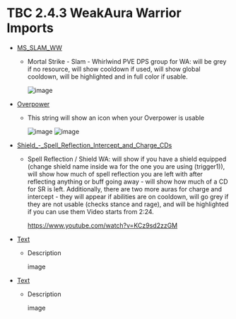# TBC 2.4.3 WeakAura Warrior Imports

- [MS_SLAM_WW](https://github.com/GitGurky/WeakAura-Strings-Database-2.4.3/blob/main/Warrior/MS_SLAM_WW.txt)
  - Mortal Strike - Slam - Whirlwind PVE DPS group for WA: will be grey if no resource, will show cooldown if used, will show global cooldown, will be highlighted and in full color if usable.

      ![image](https://github.com/GitGurky/WeakAura-Strings-Database-2.4.3/assets/90982783/ec7f4e59-9eb3-43ea-ade9-7993edc01a01)

- [Overpower](https://github.com/GitGurky/WeakAura-Strings-Database-2.4.3/blob/main/Warrior/Overpower.txt)
  - This string will show an icon when your Overpower is usable

      ![image](https://github.com/GitGurky/WeakAura-Strings-Database-2.4.3/assets/90982783/185eeb68-f262-46b7-bae7-9e4b1ec9885d)
      ![image](https://github.com/GitGurky/WeakAura-Strings-Database-2.4.3/assets/47739411/1e3c0714-c6dd-4b4f-8350-f2732c49b05c)


- [Shield_-_Spell_Reflection_Intercept_and_Charge_CDs](https://github.com/GitGurky/WeakAura-Strings-Database-2.4.3/blob/main/Warrior/Shield_-_Spell_Reflection_Intercept_and_Charge_CDs.txt)
  - Spell Reflection / Shield WA: will show if you have a shield equipped (change shield name inside wa for the one you are using (trigger1)), will show how much of spell reflection you are left with after reflecting anything or buff going away - will show how much of a CD for SR is left. Additionally, there are two more auras for charge and intercept - they will appear if abilities are on cooldown, will go grey if they are not usable (checks stance and rage), and will be highlighted if you can use them
Video starts from 2:24.

      https://www.youtube.com/watch?v=KCz9sd2zzGM

- [Text](link)
  - Description

      image

- [Text](link)
  - Description

      image
